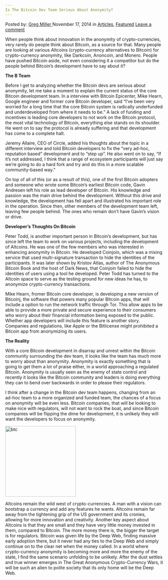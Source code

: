 ```yaml
---
Is The Bitcoin Dev Team Serious About Anonymity?
---
```

<article class="post-listing post-6857 post type-post status-publish format-standard has-post-thumbnail hentry category-deepdot-news tag-anonymity tag-bitcoin tag-dev tag-team">
    <div class="post-inner">
    <p class="post-meta">
    <span>Posted by: <a href="https://www.deepdotweb.com/author/gregmiller/" title="">Greg Miller </a></span>
    <span>November 17, 2014</span>
    <span>in <a href="https://www.deepdotweb.com/category/articles/" rel="category tag">Articles</a>, <a href="https://www.deepdotweb.com/category/deepdot-news/" rel="category tag">Featured</a></span>
    <span><a href="https://www.deepdotweb.com/2014/11/17/bitcoin-dev-team-serious-anonymity/#respond">Leave a comment</a></span>
    </p>
    <div class="clear"></div>
    <div class="entry">
    <p>When people think about innovation in the anonymity of crypto-currencies, very rarely do people think about Bitcoin, as a source for that. Many people are looking at various Altcoins (crypto-currency alternatives to Bitcoin) for crypto-currency anonymity, like Darkcoin, Anoncoin, and Monero. People have pushed Bitcoin aside, not even considering it a competitor but do the people behind Bitcoin&#8217;s development have to say about it?</p>
    <p><strong>The B Team</strong></p>
    <p>Before I get to analyzing whether the Bitcoin devs are serious about anonymity, let me take a moment to explain the current status of the core Bitcoin development team. In a interview with Bitcoin Epicenter, Mike Hearn, Google engineer and former core Bitcoin developer, said “I’ve been very worried for a long time that the core Bitcoin system is radically underfunded and underdeveloped from where it needs to be.” A lack of funding and incentives is leading core developers to not work on the Bitcoin protocol, the most vital technology of Bitcoin, everything else stands on its shoulder. He went on to say the protocol is already suffering and that development has come to a complete halt.</p>
    <p>Jeremy Allaire, CEO of Circle, added his thoughts about the topic in a different interview and told Bitcoin developers to fix the “very ad-hoc, reputation based” development and to “step up”. He also went on to say, “If it’s not addressed, I think that a range of ecosystem participants will just say we’re going to do a hard fork and try and do this in a more scalable community-based way.”</p>
    <p>On top of all of this (or as a result of this), one of the first Bitcoin adopters and someone who wrote some Bitcoin&#8217;s earliest Bitcoin code, Gavin Andresen left his role as lead developer of Bitcoin. His knowledge and passion was the main drive behind the development. Without this drive and knowledge, the development has fell apart and illustrated his important role in the operation. Since then, other members of the development team left, leaving few people behind. The ones who remain don&#8217;t have Gavin&#8217;s vision or drive.</p>
    <p><strong>Developer&#8217;s Thoughts On Bitcoin</strong></p>
    <p>Peter Todd, is another important person in Bitcoin&#8217;s development, but has since left the team to work on various projects, including the development of Altcoins. He was one of the few members who was interested in enhancing anonymity in Bitcoin. He developed Coinjoin, which was a mixing service that used multi-signature transaction to hide the identities of the participants. It was later shown by Kristov Atlas, author of The Anonymous Bitcoin Book and the host of Dark News, that Coinjoin failed to hide the identities of users using a tool he developed. Peter Todd has turned to the Altcoin space to serve as the testing ground for new ideas he has, to anonymize crypto-currency transactions.</p>
    <p>Mike Hearn, fromer Bitcoin core developer, is developing a new version of Bitcoinj, the software that powers many popular Bitcoin apps, that will include a option to run the network traffic through Tor. This allow apps to be able to provide a more private and secure experience to their consumers who worry about their financial information being exposed to the public. Whether app developers will include this feature is another story. Companies and regulations, like Apple or the Bitlicense might prohibited a Bitcoin app from anonymizing its users.</p>
    <p><strong>The Reality</strong></p>
    <p>With a core Bitcoin development in disarray and unrest within the Bitcoin community surrounding the dev team, it looks like the team has much more to worry about than anonymity. Anonymity is exactly something that is going to get them a lot of praise either, in a world approaching a regulated Bitcoin. Anonymity is usually seen as the enemy of state control and recently it looks like the Bitcoin community and leaders is doing everything they can to bend over backwards in order to please their regulators.</p>
    <p>I think after a change in the Bitcoin dev team happens, changing from an ad-hoc team to a more organized and funded team, the chances of a focus on anonymity will be even less. Bitcoin companies, that will be looking to make nice with regulators, will not want to rock the boat, and since Bitcoin companies will be flipping the dime for development, it is unlikely they will want the developers to focus on anonymity.</p>
    <p><a href="http://www.deepdotweb.com/wp-content/uploads/2014/08/btc.png"><img class="aligncenter size-full wp-image-6859" src="https://www.deepdotweb.com/wp-content/uploads/2014/08/btc.png" alt="btc" width="225" height="225" srcset="https://www.deepdotweb.com/wp-content/uploads/2014/08/btc.png 225w, https://www.deepdotweb.com/wp-content/uploads/2014/08/btc-150x150.png 150w, https://www.deepdotweb.com/wp-content/uploads/2014/08/btc-55x55.png 55w, https://www.deepdotweb.com/wp-content/uploads/2014/08/btc-50x50.png 50w" sizes="(max-width: 225px) 100vw, 225px"/></a></p>
    <p>Altcoins remain the wild west of crypto-currencies. A man with a vision can bootstrap a currency and add any features he wants. Altcoins remain far away from the tightening grip of the US government and its cronies, allowing for more innovation and creativity. Another key aspect about Altcoins is that they are small and they have very little money invested in them, compared to Bitcoin. The more money there is, the bigger the target is for regulators. Bitcoin was given life by the Deep Web, finding massive early adoption there, but it never had any ties to the Deep Web and simply continue on to the clear net when the money called. In a world where crypto-currency anonymity is becoming more and more the enemy of the state, I find the same scenario unfolding to be unlikely. After the dust settles and true winner emerges in The Great Anonymous Crypto-Currency Wars, it will be such an alien to polite society that its only home will be the Deep Web.</p>
    </div>
    <span style="display:none"><a href="https://www.deepdotweb.com/tag/anonymity/" rel="tag">anonymity</a> <a href="https://www.deepdotweb.com/tag/bitcoin/" rel="tag">bitcoin</a> <a href="https://www.deepdotweb.com/tag/dev/" rel="tag">dev</a> <a href="https://www.deepdotweb.com/tag/team/" rel="tag">team</a></span> <span style="display:none" class="updated">2014-11-17</span>
    <div style="display:none" class="vcard author" itemprop="author" itemscope itemtype="http://schema.org/Person"><strong class="fn" itemprop="name"><a href="https://www.deepdotweb.com/author/gregmiller/" title="Posts by Greg Miller" rel="author">Greg Miller</a></strong></div>
    </div>
</article>

